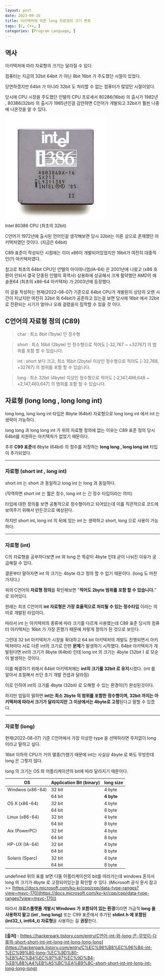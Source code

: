 ```yaml
---
layout: post
date: 2023-09-16
title: 아키텍처에 따른 long 자료형의 크기 변화
tags: [C, C++, ]
categories: [Program Language, ]
---
```


## 역사


아키텍처에 따라 자료형의 크기는 달라질 수 있다.


컴퓨터는 지금의 32bit 64bit 가 아닌 8bit 16bit 가 주도했던 시절이 있었다.


당연하겠지만 64bit 가 아니라 32bit 도 처리할 수 없는 컴퓨터가 많았던 시절이었다.


당시에 CPU 시장을 주도했던 인텔의 CPU 프로세서 80286(16bit) 의 출시가 1982년 , 80386(32bit) 의 출시가 1985년인걸 감안하면 C언어가 개발되고 32bit가 훨씬 나중에 나온것을 알 수 있다.


![0](/assets/img/2023-09-16-아키텍처에-따른-long-자료형의-크기-변화.md/0.png)


Intel 80386 CPU (최초의 32bit)


C언어가 1972년에 출시된 언어인걸 생각해보면 당시 32bit는 이론 상으로 존재했던 아키텍처였던 것이다. (지금은 64bit)


C89 표준이 작성되던 시점에는 이미 x86이 개발되어있었지만 16bit가 여전히 대중적인(?) 아키텍처였다.


참고로 최초의 64bit CPU인 인텔의 아이테니엄(IA-64) 은 2001년에 나왔고 (x86 호환이 안되서 결국 단종된 인텔의 흑역사) 상용화에 성공해서 크게 활약했던 AMD의 애슬론64 (최초의 x86-64 아키텍처) 가 2003년에 등장했다.


이 글을 작성하는 현재(2022-08-07) 기준으로 64bit CPU가 개발된지 상당히 오랜 시간이 지났지만 여전히 32bit 와 64bit가 공존하고 있는걸 보면 당시에 16bit 에서 32bit 로 전환되는 시기가 얼마나 오래 걸렸을지 짐작할 수 있을 것 이다.


## **C언어의 자료형 정의 (C89)**


> char : 최소 8bit (1byte) 인 정수형


> short : 최소 16bit (2byte) 인 정수형으로 적어도 [-32,767 ~ +32767] 의 범위를 포함 할 수 있습니다.


> int : short 보다 크고, 최소 16bit (2byte) 이상인 정수형으로 적어도 [-32,768, +32767] 의 범위를 포함 할 수 있습니다.


> long : 최소 32bit (4byte) 이상인 정수형으로 적어도 [-2,147,486,648 ~ +2,147,483,647] 의 범위를 포함 할 수 있습니다.


## **자료형 (long long , long long int)**


long long, long long int 타입은 8byte (64bit) 자료형으로 long long int 에서 int 는 생략이 가능하다.


long long 과 long long int 가 위의 자료형 정의에 없는 이유는 C89 표준 정의 당시 64bit를 지원하는 아키텍처가 없었기 때문이다.


추후 **C99 표준**에 8byte (64bit) 의 정수를 저장하는 **long long , long long int** 타입이 추가되었다.


---


### **자료형 (short int , long int)**


short int 는 short 과 동일하고 long int 는 long 과 동일하다.


(직역하면 short int 는 짧은 정수, long int 는 긴 정수 타입이라는 의미)


타입에 대한 정의를 보면 공통적으로 정수형이라고 되어있는데 이를 직관적으로 코드에 보여주기 위해서 만든것으로 예상된다.


하지만 short int, long int 의 뒤에 있는 int 는 생략하고 short, long 으로 사용이 가능하다.


---


### **자료형 (int)**


C의 자료형을 공부하다보면 int 와 long 은 똑같이 4byte 인데 굳이 나눠진 이유가 궁금해질 수 있다.


결론부터 말하자면 int 의 크기는 4byte 라고 정의 할 수 없기 때문이다. (long 도 마찬가지다.)


위의 C언어의 **자료형 정의**를 확인해보면 "**적어도 2byte 범위를 포함 할 수 있습니다.**" 로 되어있다.


원래는 최초 C언어의 **int 자료형은 가장 효율적으로 처리될 수 있는 정수타입** 이라는 의미로 개발된 타입이다.


따라서 int 는 아키텍처의 종류에 따라 크기를 다르게 사용했는데 C89 표준 당시의 컴퓨터 아키텍처는 16bit 가 가장 흔했기 때문에 저렇게 정의가 된 것으로 보인다.


그런데 32 bit 아키텍처가 시장을 확대하고 64 bit 아키텍처의 개발도 진행되면서 아키텍처마다 서로 다른 int의 크기로 인한 **문제**가 발생하기 시작했다. 64bit 아키텍처가 개발된다면 int의 크기가 8byte (64bit) 인데 long int 의 크기는 4byte (32bit ) 로 모순이 발생하는 것이다. 


이를 해결하기 위해서 64bit 아키텍처에는 **int의 크기를 32bit 로 유지**시켰다. (int 를 알아서 조절해서 쓰던 초기 개발 컨셉과 달라짐)


이로 인하여 int의 크기를 4byte (32bit) 로 오해할 수 있는 환경이(?) 완성된것이다.


하지만 엄밀히 말하면 **int는 최소 2byte 의 범위를 포함한 정수형이며, 32bit 까지는 아키텍처에 따라서 크기가 달라지지만 그 이상에서는 4byte로 고정**된다고 말할 수 있겠다.


---


### **자료형 (long)**


현재(2022-08-07) 기준 C언어에서 가장 이상한 type 을 선택하라면 주저없이 long 이라고 말하고 싶다.


16bit 이하의 CPU가 거의 멸종(?)했기 때문에 int는 사실상 4byte 로 봐도 무방한데 long 은 그렇지 않다.


long 의 크기는 OS 와 어플리케이션의 bit에 따라 달라지기 때문이다.


| **OS**           | Application Bit (binary) | long size  |
| ---------------- | ------------------------ | ---------- |
| Windwos (x86-64) | 32 bit                   | 4 byte     |
|                  | 64 bit                   | **4 byte** |
| OS X (x86-64)    | 32 bit                   | 4 byte     |
|                  | 64 bit                   | 8 byte     |
| Linux (x86-64)   | 32 bit                   | 4 byte     |
|                  | 64 bit                   | 8 byte     |
| Aix (PowerPC)    | 32 bit                   | 4 byte     |
|                  | 64 bit                   | 8 byte     |
| HP-UX (IA-64)    | 32 bit                   | 4 byte     |
|                  | 64 bit                   | 8 byte     |
| Solaris (Sparc)  | 32 bit                   | 4 byte     |
|                  | 64 bit                   | 8 byte     |

undefined
위의 표를 보면 다들 어플리케이션의 bit를 따라가는데 windows 혼자서 long 의 크기가 4byte 로 고정되어있는걸 확인할 수 있다. (Microsoft 공식 문서 참고 >> [https://docs.microsoft.com/ko-kr/cpp/cpp/data-type-ranges?view=msvc-170](https://docs.microsoft.com/ko-kr/cpp/cpp/data-type-ranges?view=msvc-170))


따라서 **크로스플랫폼 개발시 Windows 가 포함되어 있는 환경**이라면 가급적 **long 을 사용하지 말고 (int , long long)** 또는 C99 표준에서 추가된 **stdint.h 에 포함된 (int32_t, int64_t) 자료형**을 사용하는 걸 **권장**한다.


---


**[출처] :** [https://hackerpark.tistory.com/entry/C언어-int-와-long-은-무엇이-다를까-short-short-int-int-long-int-long-long-long](https://hackerpark.tistory.com/entry/C%EC%96%B8%EC%96%B4-int-%EC%99%80-long-%EC%9D%80-%EB%AC%B4%EC%97%87%EC%9D%B4-%EB%8B%A4%EB%A5%BC%EA%B9%8C-short-short-int-int-long-int-long-long-long) 

